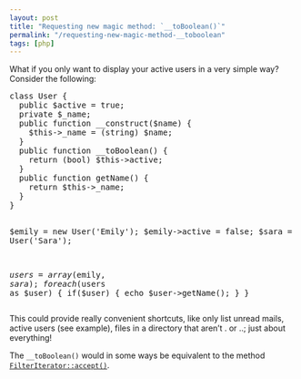 ```yaml
---
layout: post
title: "Requesting new magic method: `__toBoolean()`"
permalink: "/requesting-new-magic-method-__toboolean"
tags: [php]
---
```


What if you only want to display your active users in a very simple way? Consider the following:
<div class="CodeRay">
<div class="code">
<pre>class User {
  public $active = true;
  private $_name;
  public function __construct($name) {
    $this-&gt;_name = (string) $name;
  }
  public function __toBoolean() {
    return (bool) $this-&gt;active;
  }
  public function getName() {
    return $this-&gt;_name;
  }
}

$emily = new User('Emily');
$emily-&gt;active = false;
$sara = new User('Sara');

$users = array($emily, $sara);
foreach($users as $user) {
  if($user) {
    echo $user-&gt;getName();
  }
}</pre>
</div>
</div>
This could provide really convenient shortcuts, like only list unread mails, active users (see example), files in a directory that aren’t . or ..; just about everything!

The <code>__toBoolean()</code> would in some ways be equivalent to the method <a href="http://www.php.net/manual/en/class.filteriterator.php"><code>FilterIterator::accept()</code></a>.
